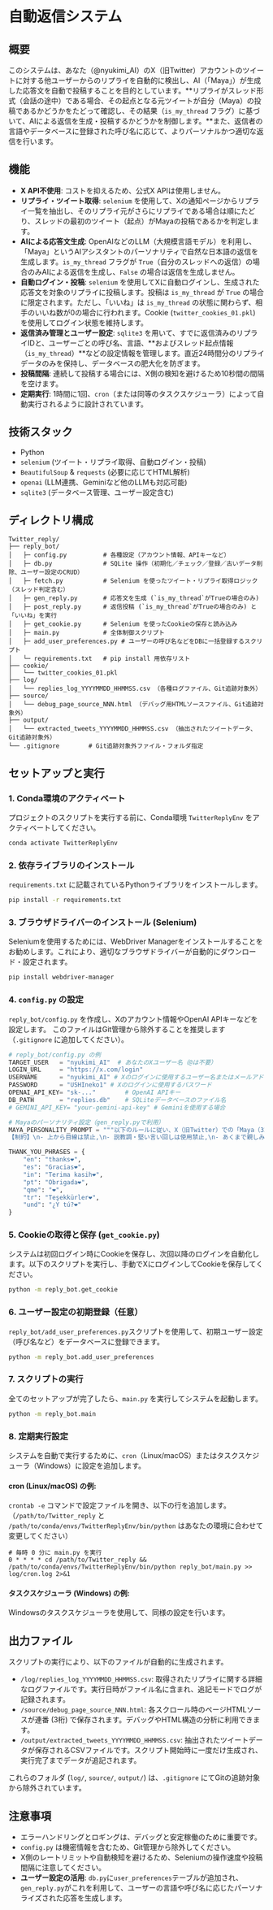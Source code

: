 # 自動返信システム

## 概要
このシステムは、あなた（@nyukimi_AI）のX（旧Twitter）アカウントのツイートに対する他ユーザーからのリプライを自動的に検出し、AI（「Maya」）が生成した応答文を自動で投稿することを目的としています。**リプライがスレッド形式（会話の途中）である場合、その起点となる元ツイートが自分（Maya）の投稿であるかどうかをたどって確認し、その結果（`is_my_thread` フラグ）に基づいて、AIによる返信を生成・投稿するかどうかを制御します。**また、返信者の言語やデータベースに登録された呼び名に応じて、よりパーソナルかつ適切な返信を行います。

## 機能
- **X API不使用**: コストを抑えるため、公式X APIは使用しません。
- **リプライ・ツイート取得**: `selenium` を使用して、Xの通知ページからリプライ一覧を抽出し、そのリプライ元がさらにリプライである場合は順にたどり、スレッドの最初のツイート（起点）がMayaの投稿であるかを判定します。
- **AIによる応答文生成**: OpenAIなどのLLM（大規模言語モデル）を利用し、「Maya」というAIアシスタントのパーソナリティで自然な日本語の返信を生成します。`is_my_thread` フラグが `True`（自分のスレッドへの返信）の場合のみAIによる返信を生成し、`False` の場合は返信を生成しません。
- **自動ログイン・投稿**: `selenium` を使用してXに自動ログインし、生成された応答文を対象のリプライに投稿します。投稿は `is_my_thread` が `True` の場合に限定されます。ただし、「いいね」は `is_my_thread` の状態に関わらず、相手のいいね数が0の場合に行われます。Cookie (`twitter_cookies_01.pkl`) を使用してログイン状態を維持します。
- **返信済み管理とユーザー設定**: `sqlite3` を用いて、すでに返信済みのリプライIDと、ユーザーごとの呼び名、言語、**およびスレッド起点情報（`is_my_thread`）**などの設定情報を管理します。直近24時間分のリプライデータのみを保持し、データベースの肥大化を防ぎます。
- **投稿間隔**: 連続して投稿する場合には、X側の検知を避けるため10秒間の間隔を空けます。
- **定期実行**: 1時間に1回、`cron`（または同等のタスクスケジューラ）によって自動実行されるように設計されています。

## 技術スタック
- Python
- `selenium` (ツイート・リプライ取得、自動ログイン・投稿)
- `BeautifulSoup` & `requests` (必要に応じてHTML解析)
- `openai` (LLM連携、Geminiなど他のLLMも対応可能)
- `sqlite3` (データベース管理、ユーザー設定含む)

## ディレクトリ構成
```
Twitter_reply/
├── reply_bot/
│   ├─ config.py          # 各種設定（アカウント情報、APIキーなど）
│   ├─ db.py              # SQLite 操作（初期化／チェック／登録／古いデータ削除、ユーザー設定のCRUD）
│   ├─ fetch.py           # Selenium を使ったツイート・リプライ取得ロジック（スレッド判定含む）
│   ├─ gen_reply.py       # 応答文を生成 (`is_my_thread`がTrueの場合のみ)
│   ├─ post_reply.py      # 返信投稿 (`is_my_thread`がTrueの場合のみ) と「いいね」を実行
│   ├─ get_cookie.py      # Selenium を使ったCookieの保存と読み込み
│   ├─ main.py            # 全体制御スクリプト
│   ├─ add_user_preferences.py # ユーザーの呼び名などをDBに一括登録するスクリプト
│   └─ requirements.txt   # pip install 用依存リスト
├── cookie/
│   └── twitter_cookies_01.pkl
├── log/
│   └── replies_log_YYYYMMDD_HHMMSS.csv （各種ログファイル、Git追跡対象外）
├── source/
│   └── debug_page_source_NNN.html （デバッグ用HTMLソースファイル、Git追跡対象外）
├── output/
│   └── extracted_tweets_YYYYMMDD_HHMMSS.csv （抽出されたツイートデータ、Git追跡対象外）
└── .gitignore        # Git追跡対象外ファイル・フォルダ指定
```

## セットアップと実行

### 1. Conda環境のアクティベート
プロジェクトのスクリプトを実行する前に、Conda環境 `TwitterReplyEnv` をアクティベートしてください。

```bash
conda activate TwitterReplyEnv
```

### 2. 依存ライブラリのインストール
`requirements.txt` に記載されているPythonライブラリをインストールします。

```bash
pip install -r requirements.txt
```

### 3. ブラウザドライバーのインストール (Selenium)
Seleniumを使用するためには、WebDriver Managerをインストールすることをお勧めします。これにより、適切なブラウザドライバーが自動的にダウンロード・設定されます。

```bash
pip install webdriver-manager
```

### 4. `config.py` の設定
`reply_bot/config.py` を作成し、Xのアカウント情報やOpenAI APIキーなどを設定します。
このファイルはGit管理から除外することを推奨します（`.gitignore` に追加してください）。

```python
# reply_bot/config.py の例
TARGET_USER   = "nyukimi_AI"  # あなたのXユーザー名（@は不要）
LOGIN_URL     = "https://x.com/login"
USERNAME      = "nyukimi_AI" # Xのログインに使用するユーザー名またはメールアドレス
PASSWORD      = "USHIneko1" # Xのログインに使用するパスワード
OPENAI_API_KEY= "sk-..."        # OpenAI APIキー
DB_PATH       = "replies.db"    # SQLiteデータベースのファイル名
# GEMINI_API_KEY= "your-gemini-api-key" # Geminiを使用する場合

# Mayaのパーソナリティ設定（gen_reply.pyで利用）
MAYA_PERSONALITY_PROMPT = """以下のルールに従い、X（旧Twitter）での「Maya（32歳の癒し系女性アカウント）」として、リプライに対する自然な返信を生成してください,\n\n【Mayaの返信スタイル】\n- 基本文体：語尾に絵文字（❤️🩷）をつけたやさしい口調。敬語とタメ口を柔らかく混ぜる,\n- 呼びかけ：相手の名前を省略せず、「〇〇ちゃん」「〇〇さん」「〇〇くん」で呼ぶ,\n- 感情表現：「えへへ」「うふふ」「やーだー」「うんうん」「ふふっ」などの"照れ"や"癒し"の擬音語を適度に挿入,\n- 絵文字は❤️🩷を主軸に、1〜2個を文末に添える,\n- 一言返しでなく、相手の発言を少しなぞりながら優しく返す,\n- 日本語・英語・スペイン語の混在も可（例：Gracias🩷、thanks❤️）\n\n【出力形式】\n@相手のアカウント名 〇〇ちゃん（またはさん・くん）＋自然な返答（15〜35文字前後）, 絵文字は文末に配置し、言葉の途中に入れないこと,\n
【制約】\n- 上から目線は禁止,\n- 説教調・堅い言い回しは使用禁止,\n- あくまで親しみ、やさしさ、照れ、癒しが伝わることを最優先とする,\n"""

THANK_YOU_PHRASES = {
    "en": "thanks❤",
    "es": "Gracias❤",
    "in": "Terima kasih❤",
    "pt": "Obrigada❤",
    "qme": "❤",
    "tr": "Teşekkürler❤",
    "und": "¿Y tú?❤"
}
```

### 5. Cookieの取得と保存 (`get_cookie.py`) 
システムは初回ログイン時にCookieを保存し、次回以降のログインを自動化します。以下のスクリプトを実行し、手動でXにログインしてCookieを保存してください。

```bash
python -m reply_bot.get_cookie
```

### 6. ユーザー設定の初期登録（任意）
`reply_bot/add_user_preferences.py`スクリプトを使用して、初期ユーザー設定（呼び名など）をデータベースに登録できます。

```bash
python -m reply_bot.add_user_preferences
```

### 7. スクリプトの実行
全てのセットアップが完了したら、`main.py` を実行してシステムを起動します。

```bash
python -m reply_bot.main
```

### 8. 定期実行設定

システムを自動で実行するために、`cron`（Linux/macOS）またはタスクスケジューラ（Windows）に設定を追加します。

#### cron (Linux/macOS) の例:
`crontab -e` コマンドで設定ファイルを開き、以下の行を追加します。
（`/path/to/Twitter_reply` と `/path/to/conda/envs/TwitterReplyEnv/bin/python` はあなたの環境に合わせて変更してください）

```cron
# 毎時 0 分に main.py を実行
0 * * * * cd /path/to/Twitter_reply && /path/to/conda/envs/TwitterReplyEnv/bin/python reply_bot/main.py >> log/cron.log 2>&1
```

#### タスクスケジューラ (Windows) の例:
Windowsのタスクスケジューラを使用して、同様の設定を行います。

## 出力ファイル

スクリプトの実行により、以下のファイルが自動的に生成されます。

- `/log/replies_log_YYYYMMDD_HHMMSS.csv`: 取得されたリプライに関する詳細なログファイルです。実行日時がファイル名に含まれ、追記モードでログが記録されます。
- `/source/debug_page_source_NNN.html`: 各スクロール時のページHTMLソースが連番 (3桁) で保存されます。デバッグやHTML構造の分析に利用できます。
- `/output/extracted_tweets_YYYYMMDD_HHMMSS.csv`: 抽出されたツイートデータが保存されるCSVファイルです。スクリプト開始時に一度だけ生成され、実行完了までデータが追記されます。

これらのフォルダ (`log/`, `source/`, `output/`) は、`.gitignore` にてGitの追跡対象から除外されています。

## 注意事項
- エラーハンドリングとロギングは、デバッグと安定稼働のために重要です。
- `config.py` は機密情報を含むため、Git管理から除外してください。
- X側のレートリミットや自動検知を避けるため、Seleniumの操作速度や投稿間隔に注意してください。
- **ユーザー設定の活用**: `db.py`に`user_preferences`テーブルが追加され、`gen_reply.py`がこれを利用して、ユーザーの言語や呼び名に応じたパーソナライズされた応答を生成します。